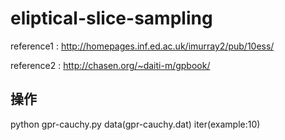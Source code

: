 # eliptical-slice-sampling

reference1 : http://homepages.inf.ed.ac.uk/imurray2/pub/10ess/

reference2 : http://chasen.org/~daiti-m/gpbook/

## 操作
python gpr-cauchy.py data(gpr-cauchy.dat) iter(example:10)
